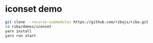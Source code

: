 # iconset demo

```bash
git clone --recurse-submodules https://github.com/ribajs/riba.git
cd riba/demos/iconset
yarn install
yarn run start
```
